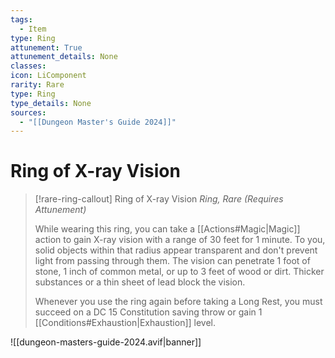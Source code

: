 ```yaml
---
tags:
  - Item
type: Ring
attunement: True
attunement_details: None
classes:
icon: LiComponent
rarity: Rare
type: Ring
type_details: None
sources: 
  - "[[Dungeon Master's Guide 2024]]"
---
```

# Ring of X-ray Vision
>[!rare-ring-callout] Ring of X-ray Vision
>_Ring, Rare (Requires Attunement)_
>
>While wearing this ring, you can take a [[Actions#Magic\|Magic]] action to gain X-ray vision with a range of 30 feet for 1 minute. To you, solid objects within that radius appear transparent and don't prevent light from passing through them. The vision can penetrate 1 foot of stone, 1 inch of common metal, or up to 3 feet of wood or dirt. Thicker substances or a thin sheet of lead block the vision.
>
>Whenever you use the ring again before taking a Long Rest, you must succeed on a DC 15 Constitution saving throw or gain 1 [[Conditions#Exhaustion\|Exhaustion]] level.
>


![[dungeon-masters-guide-2024.avif|banner]]